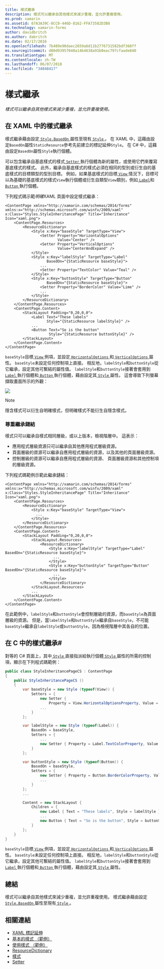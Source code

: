 ```yaml
---
title: 樣式繼承
description: 樣式可以繼承自其他樣式來減少重複，並允許重複使用。
ms.prod: xamarin
ms.assetid: 67A3A39C-8CC0-446D-8162-FFA73582D3B8
ms.technology: xamarin-forms
author: davidbritch
ms.author: dabritch
ms.date: 02/17/2016
ms.openlocfilehash: 7b489e90daec2659a6d11b2776731582bdf368ff
ms.sourcegitcommit: d80d93957040a14b4638a91b0eac797cfaade840
ms.translationtype: MT
ms.contentlocale: zh-TW
ms.lasthandoff: 06/07/2018
ms.locfileid: "34848417"
---
```

# <a name="style-inheritance"></a>樣式繼承

_樣式可以繼承自其他樣式來減少重複，並允許重複使用。_

## <a name="style-inheritance-in-xaml"></a>在 XAML 中的樣式繼承

樣式繼承藉由設定[ `Style.BasedOn` ](https://developer.xamarin.com/api/property/Xamarin.Forms.Style.BasedOn/)屬性至現有[ `Style` ](https://developer.xamarin.com/api/type/Xamarin.Forms.Style/)。 在 XAML 中，這藉由設定`BasedOn`屬性`StaticResource`參考先前建立的標記延伸`Style`。 在 C# 中，這藉由設定`BasedOn`屬性`Style`執行個體。

可以包含繼承自基底樣式的樣式[ `Setter` ](https://developer.xamarin.com/api/type/Xamarin.Forms.Setter/)執行個體為新的屬性，或使用它們來覆寫基底樣式的樣式。 此外，繼承自基底樣式的樣式必須在相同的型別或衍生自的基底樣式的目標類型的型別目標。 例如，如果基底樣式的目標[ `View` ](https://developer.xamarin.com/api/type/Xamarin.Forms.View/)情況下，目標可以為基礎的基底樣式的樣式`View`執行個體或衍生自類型`View`類別，例如[ `Label`](https://developer.xamarin.com/api/type/Xamarin.Forms.Label/)和[ `Button` ](https://developer.xamarin.com/api/type/Xamarin.Forms.Button/)執行個體。

下列程式碼示範*明確*XAML 頁面中設定樣式繼承：

```xaml
<ContentPage xmlns="http://xamarin.com/schemas/2014/forms" xmlns:x="http://schemas.microsoft.com/winfx/2009/xaml" x:Class="Styles.StyleInheritancePage" Title="Inheritance" Icon="xaml.png">
    <ContentPage.Resources>
        <ResourceDictionary>
            <Style x:Key="baseStyle" TargetType="View">
                <Setter Property="HorizontalOptions"
                        Value="Center" />
                <Setter Property="VerticalOptions"
                        Value="CenterAndExpand" />
            </Style>
            <Style x:Key="labelStyle" TargetType="Label"
                   BasedOn="{StaticResource baseStyle}">
                ...
                <Setter Property="TextColor" Value="Teal" />
            </Style>
            <Style x:Key="buttonStyle" TargetType="Button"
                   BasedOn="{StaticResource baseStyle}">
                <Setter Property="BorderColor" Value="Lime" />
                ...
            </Style>
        </ResourceDictionary>
    </ContentPage.Resources>
    <ContentPage.Content>
        <StackLayout Padding="0,20,0,0">
            <Label Text="These labels"
                   Style="{StaticResource labelStyle}" />
            ...
            <Button Text="So is the button"
                    Style="{StaticResource buttonStyle}" />
        </StackLayout>
    </ContentPage.Content>
</ContentPage>
```

`baseStyle`目標[ `View` ](https://developer.xamarin.com/api/type/Xamarin.Forms.View/)例項，並設定[ `HorizontalOptions` ](https://developer.xamarin.com/api/property/Xamarin.Forms.View.HorizontalOptions/)和[ `VerticalOptions` ](https://developer.xamarin.com/api/property/Xamarin.Forms.View.VerticalOptions/)屬性。 `baseStyle`未設定任何控制項上直接。 相反地，`labelStyle`和`buttonStyle`從它繼承，設定其他可繫結的屬性值。 `labelStyle`和`buttonStyle`接著會套用到[ `Label` ](https://developer.xamarin.com/api/type/Xamarin.Forms.Label/)執行個體和[ `Button` ](https://developer.xamarin.com/api/type/Xamarin.Forms.Button/)執行個體，藉由設定其[ `Style` ](https://developer.xamarin.com/api/property/Xamarin.Forms.VisualElement.Style/)屬性。 這會導致下列螢幕擷取畫面所示的外觀：

[![](inheritance-images/style-inheritance.png)](inheritance-images/style-inheritance-large.png#lightbox)

> [!NOTE]
> 隱含樣式可以衍生自明確樣式，但明確樣式不能衍生自隱含樣式。

### <a name="respecting-the-inheritance-chain"></a>尊重繼承鏈結

樣式只可以繼承自樣式相同層級，或以上版本，檢視階層中。 這表示：

- 應用程式層級資源只可以繼承自其他應用程式層級資源。
- 頁面層級的資源可以繼承自應用程式層級的資源，以及其他的頁面層級資源。
- 控制層級的資源可以繼承自應用程式層級的資源、 頁面層級資源和其他控制項的層級資源。

下列程式碼範例示範此繼承鏈結：

```xaml
<ContentPage xmlns="http://xamarin.com/schemas/2014/forms" xmlns:x="http://schemas.microsoft.com/winfx/2009/xaml" x:Class="Styles.StyleInheritancePage" Title="Inheritance" Icon="xaml.png">
    <ContentPage.Resources>
        <ResourceDictionary>
            <Style x:Key="baseStyle" TargetType="View">
              ...
            </Style>
        </ResourceDictionary>
    </ContentPage.Resources>
    <ContentPage.Content>
        <StackLayout Padding="0,20,0,0">
            <StackLayout.Resources>
                <ResourceDictionary>
                    <Style x:Key="labelStyle" TargetType="Label" BasedOn="{StaticResource baseStyle}">
                      ...
                    </Style>
                    <Style x:Key="buttonStyle" TargetType="Button" BasedOn="{StaticResource baseStyle}">
                      ...
                    </Style>
                </ResourceDictionary>
            </StackLayout.Resources>
            ...
        </StackLayout>
    </ContentPage.Content>
</ContentPage>
```

在此範例中，`labelStyle`和`buttonStyle`會控制層級的資源，而`baseStyle`為頁面層級的資源。 但是，當`labelStyle`和`buttonStyle`繼承自`baseStyle`，不可能`baseStyle`繼承自`labelStyle`或`buttonStyle`，因為檢視階層中其各自的位置。

## <a name="style-inheritance-in-c35"></a>在 C 中的樣式繼承&#35;

對等的 C# 頁面上，其中[ `Style` ](https://developer.xamarin.com/api/type/Xamarin.Forms.Style/)直接指派給執行個體[ `Style` ](https://developer.xamarin.com/api/property/Xamarin.Forms.VisualElement.Style/)屬性的所需的控制項，顯示在下列程式碼範例：

```csharp
public class StyleInheritancePageCS : ContentPage
{
    public StyleInheritancePageCS ()
    {
        var baseStyle = new Style (typeof(View)) {
            Setters = {
                new Setter {
                    Property = View.HorizontalOptionsProperty, Value = LayoutOptions.Center    },
                ...
            }
        };

        var labelStyle = new Style (typeof(Label)) {
            BasedOn = baseStyle,
            Setters = {
                ...
                new Setter { Property = Label.TextColorProperty, Value = Color.Teal    }
            }
        };

        var buttonStyle = new Style (typeof(Button)) {
            BasedOn = baseStyle,
            Setters = {
                new Setter { Property = Button.BorderColorProperty, Value =    Color.Lime },
                ...
            }
        };
        ...

        Content = new StackLayout {
            Children = {
                new Label { Text = "These labels", Style = labelStyle },
                ...
                new Button { Text = "So is the button", Style = buttonStyle }
            }
        };
    }
}
```

`baseStyle`目標[ `View` ](https://developer.xamarin.com/api/type/Xamarin.Forms.View/)例項，並設定[ `HorizontalOptions` ](https://developer.xamarin.com/api/property/Xamarin.Forms.View.HorizontalOptions/)和[ `VerticalOptions` ](https://developer.xamarin.com/api/property/Xamarin.Forms.View.VerticalOptions/)屬性。 `baseStyle`未設定任何控制項上直接。 相反地，`labelStyle`和`buttonStyle`從它繼承，設定其他可繫結的屬性值。 `labelStyle`和`buttonStyle`接著會套用到[ `Label` ](https://developer.xamarin.com/api/type/Xamarin.Forms.Label/)執行個體和[ `Button` ](https://developer.xamarin.com/api/type/Xamarin.Forms.Button/)執行個體，藉由設定其[ `Style` ](https://developer.xamarin.com/api/property/Xamarin.Forms.VisualElement.Style/)屬性。

## <a name="summary"></a>總結

樣式可以繼承自其他樣式來減少重複，並允許重複使用。 樣式繼承藉由設定[ `Style.BasedOn` ](https://developer.xamarin.com/api/property/Xamarin.Forms.Style.BasedOn/)屬性至現有[ `Style` ](https://developer.xamarin.com/api/type/Xamarin.Forms.Style/)。


## <a name="related-links"></a>相關連結

- [XAML 標記延伸](~/xamarin-forms/xaml/xaml-basics/xaml-markup-extensions.md)
- [基本的樣式 （範例）](https://developer.xamarin.com/samples/xamarin-forms/UserInterface/Styles/BasicStyles/)
- [使用樣式 （範例）](https://developer.xamarin.com/samples/xamarin-forms/WorkingWithStyles/)
- [ResourceDictionary](https://developer.xamarin.com/api/type/Xamarin.Forms.ResourceDictionary/)
- [樣式](https://developer.xamarin.com/api/type/Xamarin.Forms.Style/)
- [Setter](https://developer.xamarin.com/api/type/Xamarin.Forms.Setter/)
